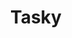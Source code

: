 ---
title: "Tasky"
description: "Es una aplicación de gestión de proyectos. Su interfaz intuitiva permite crear tableros personalizados, asignar tareas y colaborar con los miembros de tu equipo de manera eficiente."
image:
    src: "/assets/tasky.avif"
    alt: "Imagen del proyecto Tasky"
    order: "md:order-2"
demo: "https://tasky-ochre.vercel.app/"
github: ""
tags: [react, node, express, mongo, tailwind]
---